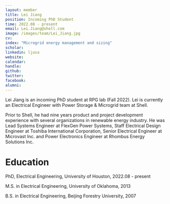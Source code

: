 ```yaml
---
layout: member
title: Lei Jiang
position: Incoming PhD Student
time: 2022.08 - present
email: Lei.Jiang@shell.com
image: /images/team/Lei_Jiang.jpg
cv: 
index: "Microgrid energy management and sizing"
scholar: 
linkedin: ljusa
website: 
calendar: 
handle: 
github: 
twitter: 
facebook: 
alumni: 
---
```


Lei Jiang is an incoming PhD student at RPG lab (Fall 2022). Lei is currently an Electrical Engineer with Power Storage & Microgrid team at Shell. 

Prior to Shell, he had nine years product and project development experience with several organizations in renewable energy industry. He was Lead Systems Engineer at FlexGen Power Systems, Staff Electrical Design Engineer at Toshiba International Corporation, Senior Electrical Engineer at Microvast Inc. and Power Electronics Engineer at Rhombus Energy Solutions Inc.

# Education
PhD, Electrical Engineering, University of Houston, 2022.08 - present

M.S. in Electrical Engineering, University of Oklahoma, 2013

B.S. in Electrical Engineering, Beijing Forestry University, 2007




